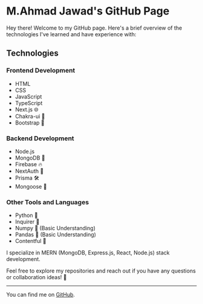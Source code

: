 # M.Ahmad Jawad's GitHub Page

Hey there! Welcome to my GitHub page. Here's a brief overview of the technologies I've learned and have experience with:

## Technologies

### Frontend Development
- HTML
- CSS
- JavaScript
- TypeScript
- Next.js 🌐
- Chakra-ui 💅
- Bootstrap 🥾

### Backend Development
- Node.js
- MongoDB 🍃
- Firebase 🔥
- NextAuth 🔐
- Prisma 🛠️
- Mongoose 🐍

### Other Tools and Languages
- Python 🐍
- Inquirer 💬
- Numpy 🧮 (Basic Understanding)
- Pandas 🐼 (Basic Understanding)
- Contentful 📝

I specialize in MERN (MongoDB, Express.js, React, Node.js) stack development.

Feel free to explore my repositories and reach out if you have any questions or collaboration ideas! 🚀

---

You can find me on [GitHub](https://github.com/ahmedjawad1857).
